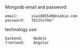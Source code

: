 Mongodb email and password:
```
email:      xiwid85549@niekie.com
password:   TO12to74&*
```


technology use: 
```
backend:     NodeJs
frontend:    Angular
```
